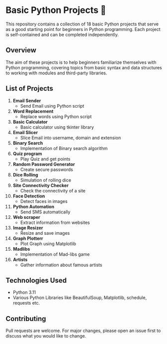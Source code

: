 # Basic Python Projects 🐍

This repository contains a collection of 18 basic Python projects that serve as a good starting point for beginners in Python programming. Each project is self-contained and can be completed independently.

## Overview

The aim of these projects is to help beginners familiarize themselves with Python programming, covering topics from basic syntax and data structures to working with modules and third-party libraries.

## List of Projects

1. **Email Sender**
    - Send Email using Python script
2. **Word Replacement**
    - Replace words using Python script
3. **Basic Calculator**
    - Basic calculator using tkinter library
4. **Email Slicer**
    - Slice Email into username, domain and extension
5. **Binary Search**
    - Implementation of Binary search algorithm
6. **Quiz program**
    - Play Quiz and get points
7. **Random Password Generator**
    - Create secure passwords
8. **Dice Rolling**
    - Simulation of rolling dice
9. **Site Connectivity Checker**
    - Check the connectivity of a site
10. **Face Detection**
    - Detect faces in images
11. **Python Automation**
    - Send SMS automatically
12. **Web scraper**
    - Extract information from websites
13. **Image Resizer**
    - Resize and save images
14. **Graph Plotterr**
    - Plot Graph using Matplotlib
15. **Madlibs**
    - Implementation of Mad-libs game
16. **Artists**
    - Gather information about famous artists

## Technologies Used

- Python 3.11
- Various Python Libraries like BeautifulSoup, Matplotlib, schedule, requests etc.

## Contributing

Pull requests are welcome. For major changes, please open an issue first to discuss what you would like to change.
